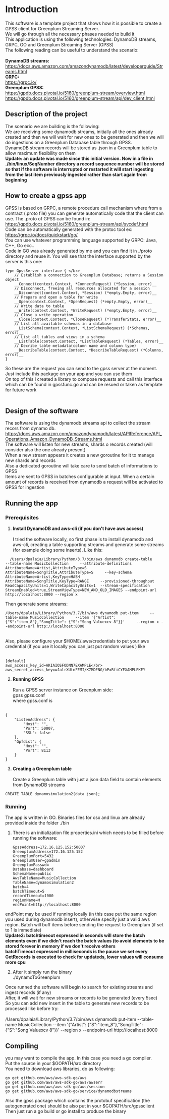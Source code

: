 # Introduction
This software is a template project that shows how it is possible to create a GPSS client for Greenplum Streaming Server. </br>
We will go through all the necessary phases needed to build it </br>
This application is using the following technologies: DynamoDB streams, GRPC, GO and Greenplum Streaming Server (GPSS) </br>
The following reading can be useful to understand the scenario: </br></br>
**DynamoDB streams:** </br>
https://docs.aws.amazon.com/amazondynamodb/latest/developerguide/Streams.html </br>
**GRPC:**  </br>
https://grpc.io/ </br>
**Greenplum GPSS:**</br>
https://gpdb.docs.pivotal.io/5160/greenplum-stream/overview.html</br>
https://gpdb.docs.pivotal.io/5160/greenplum-stream/api/dev_client.html</br>

## Description of the project
The scenario we are building is the following: </br>We are receiving some dynamodb streams, initially all the ones already created and then
we will wait for new ones to be generated and then we will do ingestions on a Greenplum Database table through GPSS.</br>
DynamoDB stream records will be stored as .json in a Greenplum table to allow maximum flexibility on them </br>
**Update: an update was made since this initial version. Now in a file in ./bin/linux/SeqNumber directory a record sequence number will be stored so that if the software is interrupted or restarted it will start ingesting from the last item previously ingested rather than start again from beginning**

## How to create a gpss app
GPSS is based on GRPC, a remote procedure call mechanism where from a contract (.proto file) you can generate automatically code that the client can use. The .proto of GPSS can be found in: 
</br>https://gpdb.docs.pivotal.io/5160/greenplum-stream/api/svcdef.html</br>
Code can be automatically generated with the protoc tool ex:</br>
https://grpc.io/docs/quickstart/go/</br>
You can use whatever programming language supported by GRPC: Java, C++, Go ecc.. </br>
Code in GO was already generated by me and you can find it in ./proto directory and reuse it. You will see that the interface supported by the server is this one:  
```
type GpssServer interface { </br>
	// Establish a connection to Greenplum Database; returns a Session object
	__Connect(context.Context, *ConnectRequest) (*Session, error)__ 
	// Disconnect, freeing all resources allocated for a session 
	__Disconnect(context.Context, *Session) (*empty.Empty, error)__ 
	// Prepare and open a table for write 
	__Open(context.Context, *OpenRequest) (*empty.Empty, error)__ 
	// Write data to table 
	__Write(context.Context, *WriteRequest) (*empty.Empty, error)__ 
	// Close a write operation 
	__Close(context.Context, *CloseRequest) (*TransferStats, error)__ 
	// List all available schemas in a database 
	__ListSchema(context.Context, *ListSchemaRequest) (*Schemas, error)__ 
	// List all tables and views in a schema 
	__ListTable(context.Context, *ListTableRequest) (*Tables, error)__ 
	// Decribe table metadata(column name and column type) 
	__DescribeTable(context.Context, *DescribeTableRequest) (*Columns, error)__ 
}  
```

So these are the request you can send to the gpss server at the moment. Just include this package on your app and you can use them </br>
On top of this I created a library to compose requests and call this interface which can be found in gpssfunc.go and can be resued or taken as template for future work</br></br>

## Design of the software

The software is using the dynamodb streams api to collect the stream recors from dynamo db. </br>
https://docs.aws.amazon.com/amazondynamodb/latest/APIReference/API_Operations_Amazon_DynamoDB_Streams.html </br>
The software will listen for new streams, shards o records created (will consider also the one already present) </br>
When a new stream appears it creates a new goroutine for it to manage new shards and records </br>
Also a dedicated goroutine will take care to send batch of informations to GPSS </br>
Items are sent to GPSS in batches configurable at input. When a certain amount of records is received from dynamodb a request will be activated to GPSS for ingestion</br>

## Running the app
### Prerequisites
1. **Install DynamoDB and aws-cli (if you don't have aws access)** </br></br>
   I tried the software locally, so first phase is to install dynamodb and aws-cli, creating a table supporting streams and generate some streams
   (for example doing some inserts). Like this:
   
 ```  
   /Users/dpalaia/Library/Python/3.7/bin/aws dynamodb create-table     --table-name MusicCollection     --attribute-definitions         AttributeName=Artist,AttributeType=S AttributeName=SongTitle,AttributeType=S     --key-schema AttributeName=Artist,KeyType=HASH AttributeName=SongTitle,KeyType=RANGE     --provisioned-throughput ReadCapacityUnits=1,WriteCapacityUnits=1  --stream-specification StreamEnabled=true,StreamViewType=NEW_AND_OLD_IMAGES --endpoint-url http://localhost:8000 --region x
```
   
   Then generate some streams:
   
   ```
   /Users/dpalaia/Library/Python/3.7/bin/aws dynamodb put-item     --table-name MusicCollection     --item '{"Artist": {"S":"item_8"},"SongTitle": {"S":"Song Valuexcv 8"}}'     --region x --endpoint-url http://localhost:8000   
   ```
   
   </br>
   Also, please configure your $HOME/.aws/credentials to put your aws credential (if you use it locally you can just put random values ) like </br></br>

```
[default]
aws_access_key_id=AKIAIOSFODNN7EXAMPLE</br>
aws_secret_access_key=wJalrXUtnFEMI/K7MDENG/bPxRfiCYEXAMPLEKEY
```

2. **Running GPSS** </br></br>
Run a GPSS server instance on Greenplum side: </br>
gpss gpss.conf</br>
where gpss.conf is </br></br>

```
{
    "ListenAddress": {
        "Host": "",
        "Port": 50007,
        "SSL": false
    },
    "Gpfdist": {
        "Host": "",
        "Port": 8113
    }
}
```
 
3. **Creating a Greenplum table** </br></br>
Create a Greenplum table with just a json data field to contain elements from DynamoDB streams </br>
```
CREATE TABLE dynamosimulation2(data json);
```

### Running
The app is written in GO. Binaries files for osx and linux are already provided inside the folder ./bin </br>

1. There is an initialization file properties.ini which needs to be filled before running the software: </br>

    ```
    GpssAddress=172.16.125.152:50007 
    GreenplumAddress=172.16.125.152
    GreenplumPort=5432
    GreenplumUser=gpadmin
    GreenplumPasswd=
    Database=dashboard
    SchemaName=public
    AwsTableName=MusicCollection
    TableName=dynamosimulation2
    batch=4
    batchTimeout=5
    recordTimeout=1000  
    regionName=M
    endPoint=http://localhost:8000
    ```
    
endPoint may be used if running locally (in this case put the same region you used during dynamodb insert), otherwise specify just a valid aws region.
Batch will buff items before sending the request to Greenplum (if set to 1 is immediate)</br>
**Update2: batchtimeout expressed in seconds will store the batch elements even if we didn't reach the batch values (to avoid elements to be stored forever in memory if we don't receive others**</br>
**batchTimeout expressed in milliseconds is the pause we set every GetRecords is executed to check for updateds, lower values will consume more cpu**</br>
      
 2. After it simply run the binary</br>
 ./dynamoToGreenplum </br>
 
 Once runned the software will begin to search for existing streams and ingest records (if any) </br>
 After, it will wait for new streams or records to be generated (every 5sec) </br>
 So you can add new insert in the table to generate new records to be processed like before try:</br></br>
/Users/dpalaia/Library/Python/3.7/bin/aws dynamodb put-item     --table-name MusicCollection     --item '{"Artist": {"S":"item_8"},"SongTitle": {"S":"Song Valuexcv 8"}}'     --region x --endpoint-url http://localhost:8000 

## Compiling
you may want to compile the app. In this case you need a go compiler.</br>
Put the source in your $GOPATH/src directory</br>
You need to download aws libraries, do as following:</br>
 ```
go get github.com/aws/aws-sdk-go/aws
go get github.com/aws/aws-sdk-go/aws/awserr
go get github.com/aws/aws-sdk-go/aws/session
go get github.com/aws/aws-sdk-go/service/dynamodbstreams
 ```
Also the gpss package which contains the protobuf specification (the autogenerated one) should be also put in your $GOPATH/src/gpssclient </br>
Then just run a go build or go install to produce the binary
